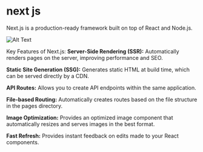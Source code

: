 # next js 

Next.js is a production-ready framework built on top of React and Node.js.

![Alt Text](asset/runtime.png)


Key Features of Next.js:
**Server-Side Rendering (SSR):** Automatically renders pages on the server, improving performance and SEO.

**Static Site Generation (SSG):** Generates static HTML at build time, which can be served directly by a CDN.

**API Routes:** Allows you to create API endpoints within the same application.

**File-based Routing:** Automatically creates routes based on the file structure in the pages directory.

**Image Optimization:** Provides an optimized image component that automatically resizes and serves images in the best format.

**Fast Refresh:** Provides instant feedback on edits made to your React components.


